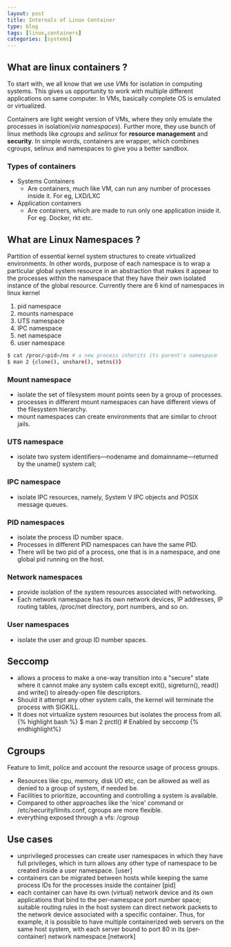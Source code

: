 ```yaml
---
layout: post
title: Internals of Linux Container
type: blog
tags: [linux,containers]
categories: [systems]
---
```

## What are linux containers ?
To start with, we all know that we use *VMs* for isolation in computing systems. This gives us opportunity to work
 with multiple different applications on same computer. In VMs, basically complete OS is emulated or virtualized. 

Containers are light weight version of VMs, where they only emulate the processes in isolation(*via namespaces*). Further more, they use bunch of linux 
methods like *cgroups* and *selinux* for **resource management** and **security**. In simple words, containers are wrapper, which combines cgroups, selinux and namespaces to give you a better sandbox. 


### Types of containers
- Systems Containers 
	- Are containers, much like VM, can run any number of processes inside it. For eg, LXD/LXC 
- Application containers
	- Are containers, which are made to run only one application inside it. For eg. Docker, rkt etc.	 

## What are Linux Namespaces ? 
Partition of essential kernel system structures to create virtualized environments. In other words, purpose of each namespace is to wrap a particular global system resource in an abstraction that makes it appear to the processes within the namespace that they have their own isolated instance of the global resource. Currently there are 6 kind of namespaces in linux kernel 

1. pid namespace 
2. mounts namespace
3. UTS namespace
4. IPC namespace 
5. net namespace
6. user namespace  

```bash
$ cat /proc/<pid>/ns # a new process inherits its parent's namespace
$ man 2 {clone(), unshare(), setns()}
```


### Mount namespace

- isolate the set of filesystem mount points seen by a group of processes. 
- processes in different mount namespaces can have different views of the filesystem hierarchy. 
- mount namespaces can create environments that are similar to chroot jails.	

### UTS namespace 
- isolate two system identifiers—nodename and domainname—returned by the uname() system call;

### IPC namespace
- isolate IPC resources, namely, System V IPC objects and POSIX message queues.

### PID namespaces
- isolate the process ID number space. 
- Processes in different PID namespaces can have the same PID. 
- There will be two pid of a process, one that is in a namespace, and one global pid running on the host. 
 
### Network namespaces
- provide isolation of the system resources associated with networking. 
- Each network namespace has its own network devices, IP addresses, IP routing tables, /proc/net directory, port numbers, and so on.

### User namespaces

- isolate the user and group ID number spaces.

## Seccomp
- allows a process to make a one-way transition into a "secure" state where it cannot make any system calls except exit(), sigreturn(), read() and write() to already-open file descriptors.
- Should it attempt any other system calls, the kernel will terminate the process with SIGKILL. 
- It does not  virtualize system resources but isolates the process from all. 
{% highlight bash %}
$ man 2 prctl() # Enabled by seccomp
{% endhighlight%}
 

 
## Cgroups
Feature to limit, police and account the resource usage of process groups. 

- Resources like cpu, memory, disk I/O etc, can be allowed as well as denied to a group of system, if needed be.
- Facilities to prioritize, accounting and controlling a system is available.  
- Compared to other approaches like the 'nice' command or /etc/security/limits.conf, cgroups are more flexible.
- everything exposed through a vfs: /cgroup




## Use cases

-  unprivileged processes can create user namespaces in which they have full privileges, which in turn allows any other type of namespace to be created inside a user namespace. [user]
- containers can be migrated between hosts while keeping the same process IDs for the processes inside the container [pid]
- each container can have its own (virtual) network device and its own applications that bind to the per-namespace port number space; suitable routing rules in the host system can direct network packets to the network device associated with a specific container. Thus, for example, it is possible to have multiple containerized web servers on the same host system, with each server bound to port 80 in its (per-container) network namespace.[network]